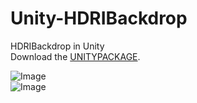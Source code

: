 # Unity-HDRIBackdrop
HDRIBackdrop in Unity  
Download the [UNITYPACKAGE](https://github.com/codewings/Unity-HDRIBackdrop/blob/master/Unity-HDRIBackdrop.unitypackage).

![Image](https://github.com/codewings/Unity-HDRIBackdrop/blob/master/ScreenshotA.gif)  
  ![Image](https://github.com/codewings/Unity-HDRIBackdrop/blob/master/ScreenshotB.gif)
